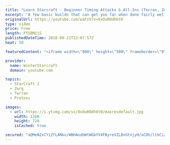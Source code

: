 ```yaml
---
title: "Learn Starcraft - Beginner Timing Attacks & All-Ins (Terran, Zerg & Protoss)"
excerpt: "A few basic builds that can get you far when done fairly well. Also important is how not to overextend and lose everything."
originalUrl: https://youtube.com/watch?v=8xOuROdh6t0
type: video
price: Free
length: PT58M11S
publishedDateTime: 2018-09-21T22:07:57Z
heat: 50

featuredContent: "<iframe width=\"800\" height=\"500\" frameborder=\"0\" src=\"https://www.youtube.com/embed/8xOuROdh6t0\" allow=\"accelerometer; autoplay; encrypted-media; gyroscope; picture-in-picture\" allowfullscreen></iframe>"

provider:
  name: WinterStarcraft
  domain: youtube.com

topics:
  - StarCraft 2
  - Zerg
  - Terran
  - Protoss

images:
  - url: https://i.ytimg.com/vi/8xOuROdh6t0/maxresdefault.jpg
    width: 1280
    height: 720
    isCached: true

secured: "aQMeNZxCYiZfLANko/WBHAodbWtWGbYV4FByreVZLBnGtnjyH/aCDh/ltkCiZAcwqQHVoRuLy65870RX5Odq7Be9l+DRUi+1l93V3LmR1PhLZ1ChXkdmJCHZh6kcu4MXvGBcIh7hBcDAufIWXUcmoaRUm7GOEL+0q5h/ZNOopGg38qYL7w7pDQIDB6lhB1JltHYaZe+nlEFPwpgHAap6XSS283cFl5XQCFzb8wLIL1t/4Uedx1gwg4BwviTs3JIPgyqRU09t2iXFWjOrOzb5hFawa6VC0Xd/mIjQm6uqgrvf99uZfTPnqXpE75S5pyVddGu63aGt064oFMve3PtgNUUC7/VjYZX/Zomon3u7cmthXAeKbN0n8x2WHotPAb9DTS233UFFk7XOtaKSIzPS70FOaIvd6i4Rd5mN35a73Z8=;HIIgD3LPdpKaIi9GGBTZUA=="
---
```


